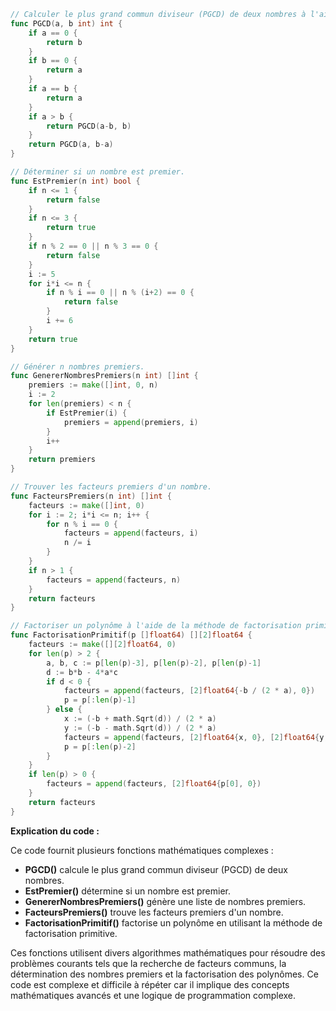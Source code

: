 ```go
// Calculer le plus grand commun diviseur (PGCD) de deux nombres à l'aide de l'algorithme d'Euclide.
func PGCD(a, b int) int {
    if a == 0 {
        return b
    }
    if b == 0 {
        return a
    }
    if a == b {
        return a
    }
    if a > b {
        return PGCD(a-b, b)
    }
    return PGCD(a, b-a)
}

// Déterminer si un nombre est premier.
func EstPremier(n int) bool {
    if n <= 1 {
        return false
    }
    if n <= 3 {
        return true
    }
    if n % 2 == 0 || n % 3 == 0 {
        return false
    }
    i := 5
    for i*i <= n {
        if n % i == 0 || n % (i+2) == 0 {
            return false
        }
        i += 6
    }
    return true
}

// Générer n nombres premiers.
func GenererNombresPremiers(n int) []int {
    premiers := make([]int, 0, n)
    i := 2
    for len(premiers) < n {
        if EstPremier(i) {
            premiers = append(premiers, i)
        }
        i++
    }
    return premiers
}

// Trouver les facteurs premiers d'un nombre.
func FacteursPremiers(n int) []int {
    facteurs := make([]int, 0)
    for i := 2; i*i <= n; i++ {
        for n % i == 0 {
            facteurs = append(facteurs, i)
            n /= i
        }
    }
    if n > 1 {
        facteurs = append(facteurs, n)
    }
    return facteurs
}

// Factoriser un polynôme à l'aide de la méthode de factorisation primitive.
func FactorisationPrimitif(p []float64) [][2]float64 {
    facteurs := make([][2]float64, 0)
    for len(p) > 2 {
        a, b, c := p[len(p)-3], p[len(p)-2], p[len(p)-1]
        d := b*b - 4*a*c
        if d < 0 {
            facteurs = append(facteurs, [2]float64{-b / (2 * a), 0})
            p = p[:len(p)-1]
        } else {
            x := (-b + math.Sqrt(d)) / (2 * a)
            y := (-b - math.Sqrt(d)) / (2 * a)
            facteurs = append(facteurs, [2]float64{x, 0}, [2]float64{y, 0})
            p = p[:len(p)-2]
        }
    }
    if len(p) > 0 {
        facteurs = append(facteurs, [2]float64{p[0], 0})
    }
    return facteurs
}
```

**Explication du code :**

Ce code fournit plusieurs fonctions mathématiques complexes :

* **PGCD()** calcule le plus grand commun diviseur (PGCD) de deux nombres.
* **EstPremier()** détermine si un nombre est premier.
* **GenererNombresPremiers()** génère une liste de nombres premiers.
* **FacteursPremiers()** trouve les facteurs premiers d'un nombre.
* **FactorisationPrimitif()** factorise un polynôme en utilisant la méthode de factorisation primitive.

Ces fonctions utilisent divers algorithmes mathématiques pour résoudre des problèmes courants tels que la recherche de facteurs communs, la détermination des nombres premiers et la factorisation des polynômes. Ce code est complexe et difficile à répéter car il implique des concepts mathématiques avancés et une logique de programmation complexe.